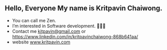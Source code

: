 ## Hello, Everyone My name is Kritpavin Chaiwong.

- You can call me Zen.
- I’m interested in Software development. 👩🏻‍💻
- Contact me kitpavin@gmail.com or https://www.linkedin.com/in/kritpavinchaiwong-868b641aa/
- website www.kritpavin.com


<!---
soizensun/soizensun is a ✨ special ✨ repository because its `README.md` (this file) appears on your GitHub profile.
You can click the Preview link to take a look at your changes.
--->

